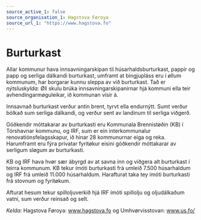```yaml
---
source_active_1: false
source_organisation_1: Hagstova Føroya
source_url_1: "https://www.hagstova.fo"
---
```


# Burturkast

Allar kommunur hava innsavningarskipan til húsarhaldsburturkast, pappír og papp og serliga dálkandi burturkast, umframt at bingjupláss eru í øllum kommunum, har borgarar kunnu sleppa av við burturkast.
Tað er *nýtsluskylda:* Øll skulu brúka innsavningarskipanirnar hjá kommuni ella teir avhendingarmøguleikar, ið kommunan vísir á.

Innsavnað burturkast verður antin brent, tyrvt ella endurnýtt. Sumt verður bólkað sum serliga dálkandi, og verður sent av landinum til serliga viðgerð.

Góðkendir móttakarar av burturkasti eru Kommunala Brennistøðin (KB) í Tórshavnar kommunu, og IRF, sum er ein interkommunalur renovatiónsfelagsskapur, ið hinar 28 kommunurnar eiga og reka.
Harumframt eru fýra privatar fyritøkur eisini góðkendir móttakarar av serligum sløgum av burturkasti.

KB og IRF hava hvør sær ábyrgd av at savna inn og viðgera alt burturkast í teirra kommunum. KB tekur ímóti burturkasti frá umleið 7.500 húsarhaldum og IRF frá umleið 11.000 húsarhaldum. Harafturat taka tey ímóti burturkasti frá stovnum og fyritøkum.

Afturat hesum tekur spilloljuverkið hjá IRF ímóti spillolju og oljudálkaðum vatni, sum verður reinsað og selt.  

*Kelda:* Hagstova Føroya: www.hagstova.fo og Umhvørvisstovan: www.us.fo/

